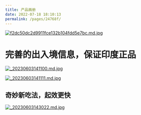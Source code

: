 ```yaml
---
title: 产品画册
date: 2022-07-18 18:10:13
permalink: /pages/24768f/
---
```


[![f2dc50dc2d9911fce132b104fdd5e7bc.md.jpg](https://cdnjson.com/images/2023/07/03/f2dc50dc2d9911fce132b104fdd5e7bc.md.jpg)](https://cdnjson.com/image/G8tp5)

# 完善的出入境信息，保证印度正品

[![_20230603141100.md.jpg](https://cdnjson.com/images/2023/07/03/_20230603141100.md.jpg)](https://cdnjson.com/image/G8ZRU)

[![_20230603141111.md.jpg](https://cdnjson.com/images/2023/07/03/_20230603141111.md.jpg)](https://cdnjson.com/image/G8RkP)

## 奇妙新吃法，起效更快

[![_20230603143022.md.jpg](https://cdnjson.com/images/2023/07/03/_20230603143022.md.jpg)](https://cdnjson.com/image/G8lma)